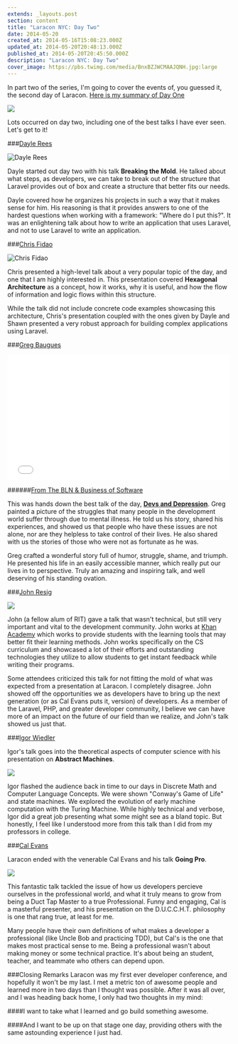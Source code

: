 ```yaml
---
extends: _layouts.post
section: content
title: "Laracon NYC: Day Two"
date: 2014-05-20
created_at: 2014-05-16T15:08:23.000Z
updated_at: 2014-05-20T20:48:13.000Z
published_at: 2014-05-20T20:45:50.000Z
description: "Laracon NYC: Day Two"
cover_image: https://pbs.twimg.com/media/BnxBZJWCMAAJQNH.jpg:large
---
```


In part two of the series, I'm going to cover the events of, you guessed it, the second day of Laracon. [Here is my summary of Day One](/blog/laracon-nyc-day-one/)

<img src="https://pbs.twimg.com/media/BnxBZJWCMAAJQNH.jpg:large" />

Lots occurred on day two, including one of the best talks I have ever seen. Let's get to it!

###[Dayle Rees](https://twitter.com/daylerees/)

<img src="https://pbs.twimg.com/media/BnwnxiqCEAAYv6j.jpg:large" alt="Dayle Rees" />

Dayle started out day two with his talk **Breaking the Mold**. He talked about what steps, as developers, we can take to break out of the structure that Laravel provides out of box and create a structure that better fits our needs.

Dayle covered how he organizes his projects in such a way that it makes sense for him. His reasoning is that it provides answers to one of the hardest questions when working with a framework: "Where do I put this?". It was an enlightening talk about how to write an application that uses Laravel, and not to use Laravel to write an application.

###[Chris Fidao](https://twitter.com/fideloper/)

<img src="https://pbs.twimg.com/media/Bnw10OgCcAESFjE.jpg:large" alt="Chris Fidao" />

Chris presented a high-level talk about a very popular topic of the day, and one that I am highly interested in. This presentation covered **Hexagonal Architecture** as a concept, how it works, why it is useful, and how the flow of information and logic flows within this structure.

While the talk did not include concrete code examples showcasing this architecture, Chris's presentation coupled with the ones given by Dayle and Shawn presented a very robust approach for building complex applications using Laravel.

###[Greg Baugues](https://twitter.com/greggyb)

<iframe src="//player.vimeo.com/video/78419167" width="500" height="281" frameborder="0" webkitallowfullscreen mozallowfullscreen allowfullscreen></iframe>

######[From The BLN & Business of Software](https://vimeo.com/theblnbusinessofsoftware)

This was hands down the best talk of the day, [**Devs and Depression**](https://baugues.com/depression). Greg painted a picture of the struggles that many people in the development world suffer through due to mental illness. He told us his story, shared his experiences, and showed us that people who have these issues are not alone, nor are they helpless to take control of their lives. He also shared with us the stories of those who were not as fortunate as he was.

Greg crafted a wonderful story full of humor, struggle, shame, and triumph. He presented his life in an easily accessible manner, which really put our lives in to perspective. Truly an amazing and inspiring talk, and well deserving of his standing ovation.

###[John Resig](https://twitter.com/jeresig)

<img src="https://pbs.twimg.com/media/BnyYo6NIgAApKJX.jpg:large" />

John (a fellow alum of RIT) gave a talk that wasn't technical, but still very important and vital to the development community. John works at [Khan Academy](https://www.khanacademy.org/) which works to provide students with the learning tools that may better fit their learning methods. John works specifically on the CS curriculum and showcased a lot of their efforts and outstanding technologies they utilize to allow students to get instant feedback while writing their programs.

Some attendees criticized this talk for not fitting the mold of what was expected from a presentation at Laracon. I completely disagree. John showed off the opportunities we as developers have to bring up the next generation (or as Cal Evans puts it, version) of developers. As a member of the Laravel, PHP, and greater developer community, I believe we can have more of an impact on the future of our field than we realize, and John's talk showed us just that.

###[Igor Wiedler](https://twitter.com/igorwhiletrue)

Igor's talk goes into the theoretical aspects of computer science with his presentation on **Abstract Machines**. 

<img src="https://pbs.twimg.com/media/Bn8YUhOCAAA0pCf.jpg:large" />

Igor flashed the audience back in time to our days in Discrete Math and Computer Language Concepts. We were shown "Conway's Game of Life" and state machines. We explored the evolution of early machine computation with the Turing Machine. While highly technical and verbose, Igor did a great job presenting what some might see as a bland topic. But honestly, I feel like I understood more from this talk than I did from my professors in college.

###[Cal Evans](https://twitter.com/CalEvans)

Laracon ended with the venerable Cal Evans and his talk **Going Pro**. 

<img src="https://pbs.twimg.com/media/BnyLqAcIAAAu-re.jpg:large" />

This fantastic talk tackled the issue of how us developers percieve ourselves in the professional world, and what it truly means to grow from being a Duct Tap Master to a true Professional. Funny and engaging, Cal is a masterful presenter, and his presentation on the D.U.C.C.H.T. philosophy is one that rang true, at least for me. 

Many people have their own definitions of what makes a developer a professional (like Uncle Bob and practicing TDD), but Cal's is the one that makes most practical sense to me. Being a professional wasn't about making money or some technical practice. It's about being an student, teacher, and teammate who others can depend upon.

###Closing Remarks
Laracon was my first ever developer conference, and hopefully it won't be my last. I met a metric ton of awesome people and learned more in two days than I thought was possible. After it was all over, and I was heading back home, I only had two thoughts in my mind:

####I want to take what I learned and go build something awesome.

####And I want to be up on that stage one day, providing others with the same astounding experience I just had.
